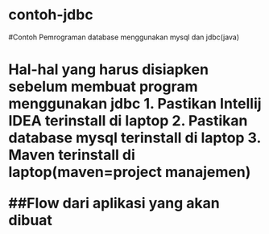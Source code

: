 # contoh-jdbc
#Contoh Pemrograman database menggunakan mysql dan jdbc(java)

<h1>Hal-hal yang harus disiapken sebelum membuat program menggunakan jdbc</h>
1. Pastikan Intellij IDEA terinstall di laptop
2. Pastikan database mysql terinstall di laptop
3. Maven terinstall di laptop(maven=project manajemen)

##Flow dari aplikasi yang akan dibuat
